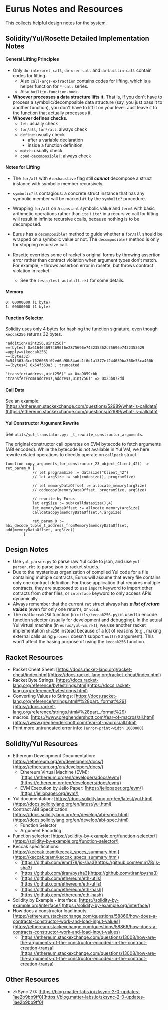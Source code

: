 # Eurus Notes and Resources

This collects helpful design notes for the system.

## Solidity/Yul/Rosette Detailed Implementation Notes

#### General Lifting Principles

- Only `do-interpret`, `call`, `do-user-call` and `do-builtin-call` contain codes for lifting.
  - Also `call-args-extraction` contains codes for lifting, which is a helper function for `*-call` series.
  - Also `builtin-function-book`.
- **Whoever processes a data structure lifts it.** That is, if you don't have to process a symbolic/decomposible data structure (say, you just pass it to another function), you don't have to lift it on your level. Just leave it to the function that actually processes it.
- **Whoever defines checks.**
  - `let`: usually check
  - `for/all`, `for*/all`: always check
  - `define`: usually check
    - after a variable declaration
    - inside a function definition
  - `match`: usually check
  - `cond`-`decomposible?`: always check

#### Notes for Lifting

- The `for/all` with `#:exhaustive` flag still ***cannot*** decompose a struct instance with symbolic member recursively.
- `symbolic?` is contagious: a concrete struct instance that has any symbolic member will be marked `#t` by the `symbolic?` procedure.
- Wrapping `for/all` on a `constant` symbolic value and `term`s with basic arithmetic operations rather than `ite` / `ite*` in a recursive call for lifting will result in infinite recursive ccalls, because nothing is to be decomposed.
- Eurus has a `decomposible?` method to guide whether a `for/all` should be wrapped on a symbolic value or not. The `decomposible?` method is only for stopping recursive call.
- Rosette overrides some of racket's original forms by throwing assertion error rather than contract violation when argument types don't match. For example, `+` throws assertion error in rosette, but throws contract violation in racket.

  - See the `tests/test-autolift.rkt` for some details.


#### Memory

```
0: 00000000 (1 byte)
1: 00000000 (1 byte)
```

#### Function Selector

Solidity uses only 4 bytes for hashing the function signature, even though `keccak256` returns 32 bytes.

```
"addition(uint256,uint256)"
==(bytes) 0x6164646974696f6e2875696e743235362c75696e7432353629
=apply=>(keccak256)
==(bytes32) 0x54f363a3ce7026055f02ed6a98b84adc1f6d1a1377ef244639ba368e53ca460b
==(bytes4) 0x54f363a3 ; truncated

"transfer(address,uint256)" => 0xa9059cbb
"transferFrom(address,address,uint256)" => 0x23b872dd
```

#### Call Data

See an example: [https://ethereum.stackexchange.com/questions/52989/what-is-calldata](https://ethereum.stackexchange.com/questions/52989/what-is-calldata)

#### Yul Constructor Argument Rewrite

See `utils/yul_translator.py: _t_rewrite_constructor_arguments`.

The original constructor call operates on EVM bytecode to fetch arguments (ABI encoded). While the bytecode is not available in Yul VM, we here rewrite related operations to directly operate on `callpack` struct.

```
function copy_arguments_for_constructor_23_object_Client_42() -> ret_param_0 {
            // let programSize := datasize("Client_42")
            // let argSize := sub(codesize(), programSize)

            // let memoryDataOffset := allocate_memory(argSize)
            // codecopy(memoryDataOffset, programSize, argSize)

            // rewrite by Eurus
            let argSize := sub(calldatasize(),4)
            let memoryDataOffset := allocate_memory(argSize)
            calldatacopy(memoryDataOffset,4,argSize)

            ret_param_0 := abi_decode_tuple_t_address_fromMemory(memoryDataOffset, add(memoryDataOffset, argSize))
        }
```

## Design Notes

- Use `yul_parser.py` to parse raw Yul code to json, and use `yul-parser.rkt` to parse json to racket structs.
- Due to the mysterious organization of compiled Yul code for a file containing multiple contracts, Eurus will assume that every file contains only one contract definition. For those application that requires multiple contracts, they are supposed to use `import` keyword to import other cotracts from other files, or `interface` keyword to only access APIs dynamically.
- Always remember that the current `ret` struct always has ***a list of return values*** (even for only one return), or `void`.
- The real `keccak256` function (in `utils/keccak256.py`) is used to encode function selector (usually for development and debugging). In the actual Yul virtual machine (in `eurus/yul-vm.rkt`), we use another racket implementation `sha256` instead because of a lot of reasons (e.g., making external calls using `process` doesn't support `null`/`\0` argument). This won't affect the hasing purpose of using the `keccak256` function.

## Racket Resources

- Racket Cheat Sheet: [https://docs.racket-lang.org/racket-cheat/index.html](https://docs.racket-lang.org/racket-cheat/index.html)
- Racket Byte Strings: [https://docs.racket-lang.org/reference/bytestrings.html](https://docs.racket-lang.org/reference/bytestrings.html)
- Converting Values to Strings: [https://docs.racket-lang.org/reference/strings.html#%28part._format%29](https://docs.racket-lang.org/reference/strings.html#%28part._format%29)
- macros: [https://www.greghendershott.com/fear-of-macros/all.html](https://www.greghendershott.com/fear-of-macros/all.html)
- Print more untruncated error info: `(error-print-width 1000000)`

## Solidity/Yul Resources

- Ethereum Development Documentation: [https://ethereum.org/en/developers/docs/](https://ethereum.org/en/developers/docs/)
  - Ethereum Virtual Machine (EVM): [https://ethereum.org/en/developers/docs/evm/](https://ethereum.org/en/developers/docs/evm/)
  - EVM Execution by Jello Paper: [https://jellopaper.org/evm/](https://jellopaper.org/evm/)
- Yul documentation: [https://docs.soliditylang.org/en/latest/yul.html](https://docs.soliditylang.org/en/latest/yul.html)
- Contract ABI Specification: [https://docs.soliditylang.org/en/develop/abi-spec.html](https://docs.soliditylang.org/en/develop/abi-spec.html)
  - Function Selector
  - Argument Encoding
- Function selector: [https://solidity-by-example.org/function-selector/](https://solidity-by-example.org/function-selector/)
- Keccak specifications: [https://keccak.team/keccak_specs_summary.html](https://keccak.team/keccak_specs_summary.html)
  - [https://github.com/emn178/js-sha3](https://github.com/emn178/js-sha3)
  - [https://github.com/tiran/pysha3](https://github.com/tiran/pysha3)
  - [https://github.com/ethereum/eth-utils](https://github.com/ethereum/eth-utils)
  - [https://github.com/ethereum/eth-hash](https://github.com/ethereum/eth-hash)
- Solidity by Example - Interface: [https://solidity-by-example.org/interface/](https://solidity-by-example.org/interface/)
- How does a constructor load inputs: [https://ethereum.stackexchange.com/questions/58866/how-does-a-contracts-constructor-work-and-load-input-values](https://ethereum.stackexchange.com/questions/58866/how-does-a-contracts-constructor-work-and-load-input-values)
  - [https://ethereum.stackexchange.com/questions/13008/how-are-the-arguments-of-the-constructor-encoded-in-the-contract-creation-transa](https://ethereum.stackexchange.com/questions/13008/how-are-the-arguments-of-the-constructor-encoded-in-the-contract-creation-transa)

## Other Resources

- zkSync 2.0: [https://blog.matter-labs.io/zksync-2-0-updates-1ae2b9bb9ff0](https://blog.matter-labs.io/zksync-2-0-updates-1ae2b9bb9ff0)